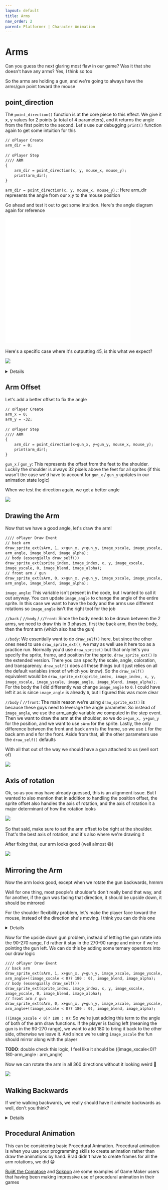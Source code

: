 ```yaml
---
layout: default
title: Arms
nav_order: 2
parent: Platformer | Character Animation
---
```


# Arms

Can you guess the next glaring most flaw in our game? Was it that she doesn't have any arms? Yes, I think so too

So the arms are holding a gun, and we're going to always have the arms/gun point toward the mouse

## point_direction

The ``point_direction()`` function is at the core piece to this effect. We give it x, y values for 2 points (a total of 4 parameters), and it returns the angle from the first point to the second. Let's use our debugging ``print()`` function again to get some intuition for this

```
// oPlayer Create
arm_dir = 0;

// oPlayer Step
//// ARM
{
    arm_dir = point_direction(x, y, mouse_x, mouse_y);
    print(arm_dir);
}
```

``arm_dir = point_direction(x, y, mouse_x, mouse_y);``: Here arm_dir represents the angle from our x,y to the mouse position

Go ahead and test it out to get some intuition. Here's the angle diagram again for reference

![](../../images/pong/direction_circle.png)

Here's a specific case where it's outputting 45, is this what we expect?

![](../../images/platformer/arm_angle_test.png)

<details data-summary="Is 45 the expected angle for that case?">
Yep, that's right. Since we're using x, y as the starting position, and the x,y is at the player's bottom center we get 45

This represents the angle from the player's feet, to the mouse, but we want it to go from the player's arm (or shoulder I guess?) to the mouse. In that case we'd expect it to output 315. Let's add an offset to fix that
</details>

## Arm Offset

Let's add a better offset to fix the angle

```
// oPlayer Create
arm_x = 0;
arm_y = -32;

// oPlayer Step
//// ARM
{
    arm_dir = point_direction(x+gun_x, y+gun_y, mouse_x, mouse_y);
    print(arm_dir);
}
```

``gun_x`` / ``gun_y``: This represents the offset from the feet to the shoulder. Luckily the shoulder is always 32 pixels above the feet for all sprites (if this wasn't the case we'd have to account for ``gun_x`` / ``gun_y`` updates in our animation state logic)

When we test the direction again, we get a better angle

![](../../images/platformer/arm_angle_test2.png)

## Drawing the Arm

Now that we have a good angle, let's draw the arm!

```
//// oPlayer Draw Event
// back arm
draw_sprite_ext(sArm, 1, x+gun_x, y+gun_y, image_xscale, image_yscale, arm_angle, image_blend, image_alpha);
// body (essengially draw_self())
draw_sprite_ext(sprite_index, image_index, x, y, image_xscale, image_yscale, 0, image_blend, image_alpha);
// front arm / gun
draw_sprite_ext(sArm, 0, x+gun_x, y+gun_y, image_xscale, image_yscale, arm_angle, image_blend, image_alpha);
```

``image_angle``: This variable isn't present in the code, but I wanted to call it out anyway. You can update ``image_angle`` to change the angle of the entire sprite. In this case we want to have the body and the arms use different rotations so ``image_angle`` isn't the right tool for the job

``//back`` / ``//body`` / ``//front``: Since the body needs to be drawn between the 2 arms, we need to draw this in 3 phases, first the back arm, then the body, then the front arm (which also has the gun)

``//body``: We essentially want to do ``draw_self()`` here, but since the other ones need to use ``draw_sprite_ext()``, we may as well use it here too as a practice run. Normally you'd use ``draw_sprite()`` but that only let's you specify the sprite, frame, and position for the sprite. ``draw_sprite_ext()`` is the extended version. There you can specify the scale, angle, coloration, and transparency. ``draw_self()`` does all these things but it just relies on all the default variables (most of which you know). So the ``draw_self()`` equivalent would be ``draw_sprite_ext(sprite_index, image_index, x, y, image_xscale, image_yscale, image_angle, image_blend, image_alpha);``. For the body the I did differently was change ``image_angle`` to ``0``. I could have left it as is since ``image_angle`` is already ``0``, but I figured this was more clear

``//body`` / ``//front``: The main reason we're using ``draw_sprite_ext()`` is because these guys need to leverage the angle parameter. So instead of ``image_angle``, we use the arm_angle variable we computed in the step event. Then we want to draw the arm at the shoulder, so we do ``x+gun_x, y+gun_y`` for the position, and we want to use ``sArm`` for the sprite. Lastly, the only difference between the front and back arm is the frame, so we use ``1`` for the back arm and ``0`` for the front. Aside from that, all the other parameters use the ``draw_self()`` defaults

With all that out of the way we should have a gun attached to us (well sort of)

![](../../images/platformer/arm_no_alignment.gif)

## Axis of rotation

Ok, so as you may have already guessed, this is an alignment issue. But I wanted to also mention that in addition to handling the position offset, the sprite offset also handles the axis of rotation, and the axis of rotation it a major determinant of how the rotation looks

![](../../images/platformer/axis_of_rotation_example.gif)

So that said, make sure to set the arm offset to be right at the shoulder. That's the best axis of rotation, and it's also where we're drawing it

After fixing that, our arm looks good (well almost 😅)

![](../../images/platformer/arm_no_alignment.gif)

## Mirroring the Arm

Now the arm looks good, except when we rotate the gun backwards, hmmm

Well for one thing, most people's shoulder's don't really bend that way, and for another, if the gun was facing that direction, it should be upside down, it should be mirrored

For the shoulder flexibility problem, let's make the player face toward the mouse, instead of the direction she's moving. I think you can do this one

<details data-summary="Make image_xscale follow mouse instead of movement" markdown="1">

```
// oPlayer Step Event
//// HORIZONTAL
{
    if((keyboard_check(vk_left) or keyboard_check(ord("A"))) and place_free(x-max_dx, y)){
        x -= max_dx;
        // image_xscale = -1; // old code
    }
    if((keyboard_check(vk_right) or keyboard_check(ord("D"))) and place_free(x+max_dx, y)){
        x += max_dx;
        // image_xscale = 1; // old code
    }
}
//// VERTICAL
//// ANIMATION
//// ARM
//// FACING
{
    if(x < mouse_x){
        image_xscale = 1;
    }else{
        image_xscale = -1;
    }
}
```

There we go, comment out the old code, and then for the new code it's just ``image_xscale = 1;`` if the mouse is to our right (i.e. ``x < mouse_x``), and ``image_xscale = -1;`` otherwise

Actually, this is also a good ternary operator opportunity, here's how that line would look with that

```
image_xscale = (x < mouse_x)? 1 : -1;
```

</details>

Now for the upside down gun problem, instead of letting the gun rotate into the 90-270 range, I'd rather it stay in the 270-90 range and mirror if we're pointing the gun left. We can do this by adding some ternary operators into our draw logic

```
//// oPlayer Draw Event
// back arm
draw_sprite_ext(sArm, 1, x+gun_x, y+gun_y, image_xscale, image_yscale, arm_angle+((image_xscale < 0)? 180 : 0), image_blend, image_alpha);
// body (essengially draw_self())
draw_sprite_ext(sprite_index, image_index, x, y, image_xscale, image_yscale, 0, image_blend, image_alpha);
// front arm / gun
draw_sprite_ext(sArm, 0, x+gun_x, y+gun_y, image_xscale, image_yscale, arm_angle+((image_xscale < 0)? 180 : 0), image_blend, image_alpha);
```

``((image_xscale < 0)? 180 : 0)``: So we're just adding this term to the angle of both of the arm draw functions. If the player is facing left (meaning the gun is in the 90-270 range), we want to add 180 to bring it back to the other side, otherwise we leave it. And since we're using ``image_xscale`` the fun should mirror along with the player

**TODO**: double check this logic, I feel like it should be ((image_xscale<0)? 180-arm_angle : arm_angle)

Now we can rotate the arm in all 360 directions without it looking weird 🥳

![](../../images/platformer/arm_final.gif)

## Walking Backwards

If we're walking backwards, we really should have it animate backwards as well, don't you think?

<details data-summary="How to make the player animate backwards, when walking backwards" markdown="1">

```
// oPlayer Step Event
//// ANIMATION
{
	// jumping
	if(place_free(x,y+1)){
		sprite_index = sPlayerJump;
		image_speed = 0;
		if(dy < 0){
			image_index = 0;
		}else{
			image_index = 1;
		}
	// idle
	}else if(dx == 0){
		sprite_index = sPlayerIdle;
		image_speed = 0;
		image_index = 0;
	// walking
	}else{
		sprite_index = sPlayerWalk;
        // walking left
        if(dx < 0){
            image_speed = (image_xscale < 0)? 1 : -1;
        }else{
            image_speed = (image_xscale > 0)? 1 : -1;
        }
	}
}
```

So there's 4 cases to consider here. (Walking left, Facing left), (walking left, Facing right), (Walking right, Facing left), and (Walking right, Facing right). When they match she's walking forwards, otherwise she's walking backwards, so that gives us animation speeds of 1, -1, 1, -1 respectively

``dx < 0``: The first if statement checks if we're walking left

``image_speed = (image_xscale < 0)? 1 : -1;``: Each subcase has a ternary operator like this checking both the facings. The condition is just referces if we're moving the opposite direction

If you want an even more compact way to do this here's a one liner that does the same thing

``image_speed = (dx < 0 == image_xcale < 0)? 1 : -1;``: Remember that comparison operators just give back a boolean value. So if ``dx < 0`` and ``image_xscale < 0`` match that means we're walking in the same direction we're facing. We can use that to see if we're moving forward or backwards and then set the ``image_speed`` accordingly. This version is arguably less readable, so personal preference whether to use this approach or the original one

</details>

## Procedural Animation

This can be considering basic Procedural Animation. Procedural animation is when you use your programming skills to create animation rather than draw the animations by hand. Brad didn't have to create frames for all the arm rotations, we did 😁

[RujiK the Comatose](https://www.youtube.com/watch?v=z_fmMD-Gazw) and [Sokpop](https://www.youtube.com/watch?v=NscOxVT1T6c) are some examples of Game Maker users that having been making impressive use of procedural animation in their games
